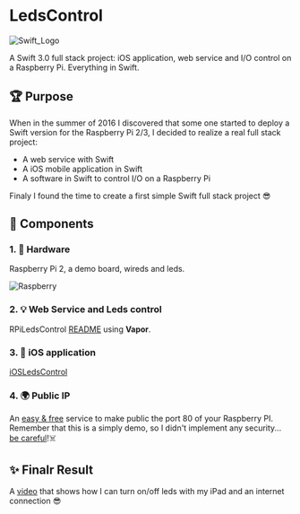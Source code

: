 # LedsControl
![Swift_Logo](http://eclipsesource.com/blogs/wp-content/uploads/2014/06/Apple_Swift_Logo.png)

A Swift 3.0 full stack project: iOS application, web service and I/O control on a Raspberry Pi. Everything in Swift.

## 🏆 Purpose

When in the summer of 2016 I discovered that some one started to deploy a Swift version for the Raspberry Pi 2/3, I decided to realize a real full stack project: 
* A web service with Swift
* A iOS mobile application in Swift
* A software in Swift to control I/O on a Raspberry Pi

Finaly I found the time to create a first simple Swift full stack project 😎

## 🔩 Components

### 1. 🤖 Hardware

Raspberry Pi 2, a demo board, wireds and leds.

![Raspberry](https://github.com/darthpelo/LedsControl/blob/master/Images/FullSizeRender.jpg)

### 2. 💡 Web Service and Leds control

RPiLedsControl [README](https://github.com/darthpelo/LedsControl/tree/develop/RPiLedsControl) using **Vapor**.

### 3. 📱 iOS application

[iOSLedsControl](https://github.com/darthpelo/LedsControl/tree/develop/iOSLedsControl)

### 4. 🌍 Public IP

An [easy & free](https://www.noip.com) service to make public the port 80 of your Raspberry PI. Remember that this is a simply demo, so I didn't implement any security... [be careful](http://www.welivesecurity.com/2016/10/24/10-things-know-october-21-iot-ddos-attacks/)!☠️

## ✨ Finalr Result

A [video](https://vimeo.com/202640110) that shows how I can turn on/off leds with my iPad and an internet connection 😎
